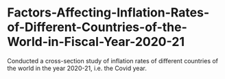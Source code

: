 # Factors-Affecting-Inflation-Rates-of-Different-Countries-of-the-World-in-Fiscal-Year-2020-21
Conducted a cross-section study of inflation rates of different countries of the world in the year 2020-21, i.e. the Covid year.
